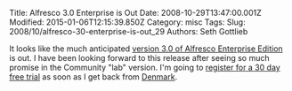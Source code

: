Title: Alfresco 3.0 Enterprise is Out
Date: 2008-10-29T13:47:00.001Z
Modified: 2015-01-06T12:15:39.850Z
Category: misc
Tags: 
Slug: 2008/10/alfresco-30-enterprise-is-out_29
Authors: Seth Gottlieb

It looks like the much anticipated [version 3.0 of Alfresco Enterprise Edition](http://www.alfresco.com/products/wcm/) is out.  I have been looking forward to this release after seeing so much promise in the Community "lab" version.  I'm going to [register for a 30 day free trial](http://www.alfresco.com/community/registerent/?f=alfresco-enterprise-wcm-3.0.0.tar.gz) as soon as I get back from [Denmark](http://jboye08.dk).
